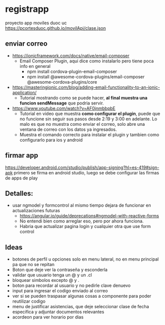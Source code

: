 # registrapp
proyecto app moviles duoc uc
https://pcortesduoc.github.io/movilApi/clase.json

## enviar correo
- https://ionicframework.com/docs/native/email-composer
  - Email Composer Plugin, aqui dice como instalarlo pero tiene poca info en general
    - npm install cordova-plugin-email-composer
    - npm install @awesome-cordova-plugins/email-composer @awesome-cordova-plugins/core 
- https://masteringionic.com/blog/adding-email-functionality-to-an-ionic-application/
  - Tutorial mostrando como se puede hacer, **al final muestra una funcion sendMessage** que podria servir.
- https://www.youtube.com/watch?v=AF0jnmbbpbE
  - Tutorial en video que muestra **como configurar el plugin**, puede que no funcione sin seguir sus pasos desde 2:19 y 3:00 en adelante. Lo malo es que no muestra como enviar el correo, solo abre una ventana de correo con los datos ya ingresados.
  - Muestra el comando correcto para instalar el plugin y tambien como configurarlo para ios y android

## firmar app
https://developer.android.com/studio/publish/app-signing?hl=es-419#sign-apk
primero se firma en android studio, luego se debe configurar las firmas de apps de play

## Detalles:
- usar ngmodel y formcontrol al mismo tiempo dejara de funcionar en actualizaciones futuras
    - https://angular.io/guide/deprecations#ngmodel-with-reactive-forms
    - No entendi bien como arreglar eso, pero por ahora funciona.
    - Habria que actualizar pagina login y cualquier otra que use form control

## Ideas
- botones de perfil u opciones solo en menu lateral, no en menu principal pa que no se repitan
- Boton que deje ver la contraseña y esconderla
- validar que usuario tenga un @ y un .cl
- bloquear simbolos excepto @ y .
- boton para recordar al usuario y no pedirle clave denuevo
- input para ingresar el codigo enviado al correo
- ver si se pueden traspasar algunas cosas a componente para poder reutilizar codigo
- menu de justificar asistencias, que deje seleccionar clase de fecha especifica y adjuntar documentos relevantes
- acordeon para ver horario por dias
